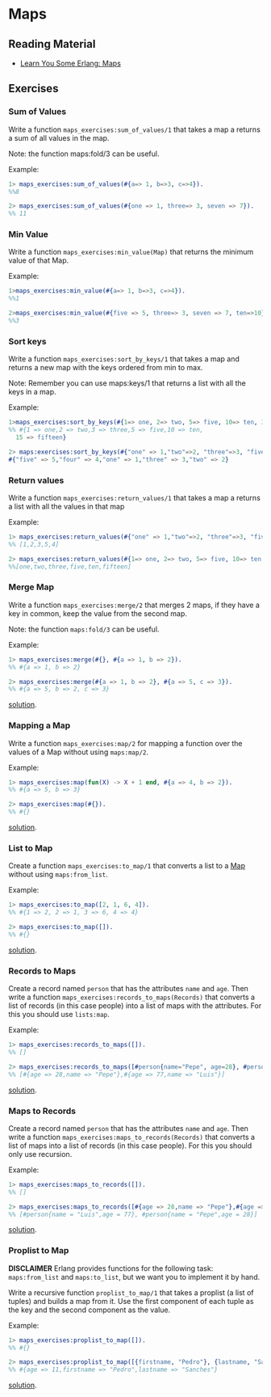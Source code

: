 # Maps

## Reading Material

- [Learn You Some Erlang: Maps](http://learnyousomeerlang.com/maps)

## Exercises

### Sum of Values

Write a function `maps_exercises:sum_of_values/1` that takes a map a returns a sum of all values in the map.

Note: the function maps:fold/3 can be useful.

Example:
``` erlang
1> maps_exercises:sum_of_values(#{a=> 1, b=>3, c=>4}).
%%8

2> maps_exercises:sum_of_values(#{one => 1, three=> 3, seven => 7}).
%% 11
```

### Min Value

Write a function `maps_exercises:min_value(Map)` that returns the minimum value of that Map.

Example:
```erlang
1>maps_exercises:min_value(#{a=> 1, b=>3, c=>4}).
%%1

2>maps_exercises:min_value(#{five => 5, three=> 3, seven => 7, ten=>10}).
%%3
```

### Sort keys

Write a function `maps_exercises:sort_by_keys/1` that takes a map and returns a new map with the keys ordered from min to max.

Note: Remember you can use maps:keys/1 that returns a list with all the keys in a map. 

Example:
``` erlang
1>maps_exercises:sort_by_keys(#{1=> one, 2=> two, 5=> five, 10=> ten, 3=> three, 15=> fifteen}).
%% #{1 => one,2 => two,3 => three,5 => five,10 => ten,
  15 => fifteen}

2> maps:exercises:sort_by_keys(#{"one" => 1,"two"=>2, "three"=>3, "five"=>5, "four"=>4}).
#{"five" => 5,"four" => 4,"one" => 1,"three" => 3,"two" => 2}

```

### Return values

Write a function `maps_exercises:return_values/1` that takes a map a returns a list with all the values in that map

Example:
``` erlang
1> maps_exercises:return_values(#{"one" => 1,"two"=>2, "three"=>3, "five"=>5, "four"=>4}).
%% [1,2,3,5,4]

2> maps_exercises:return_values(#{1=> one, 2=> two, 5=> five, 10=> ten, 3=> three, 15=> fifteen})
%%[one,two,three,five,ten,fifteen]

```

### Merge Map

Write a function `maps_exercises:merge/2` that merges 2 maps, if they have a key in common, keep the value from the second map.

Note: the function `maps:fold/3` can be useful.

Example:
``` erlang
1> maps_exercises:merge(#{}, #{a => 1, b => 2}).
%% #{a => 1, b => 2}

2> maps_exercises:merge(#{a => 1, b => 2}, #{a => 5, c => 3}).
%% #{a => 5, b => 2, c => 3}
```
[solution](src/solution/maps_exercises.erl#L6-L7).

### Mapping a Map

Write a function `maps_exercises:map/2` for mapping a function over the values of a Map without using `maps:map/2`.

Example:
``` erlang
1> maps_exercises:map(fun(X) -> X + 1 end, #{a => 4, b => 2}).
%% #{a => 5, b => 3}

2> maps_exercises:map(#{}).
%% #{}
```
[solution](src/solution/maps_exercises.erl#L10-L13).

### List to Map

Create a function `maps_exercises:to_map/1` that converts a list to a [Map](http://learnyousomeerlang.com/maps) without using `maps:from_list`.

Example:
``` erlang
1> maps_exercises:to_map([2, 1, 6, 4]).
%% #{1 => 2, 2 => 1, 3 => 6, 4 => 4}

2> maps_exercises:to_map([]).
%% #{}
```
[solution](src/solution/maps_exercises.erl#L16-L24).

### Records to Maps

Create a record named `person` that has the attributes `name` and `age`. Then write a function `maps_exercises:records_to_maps(Records)` that converts a list of records (in this case people) into a list of maps with the attributes. For this you should use `lists:map`.

Example:
```erlang
1> maps_exercises:records_to_maps([]).
%% []

2> maps_exercises:records_to_maps([#person{name="Pepe", age=28}, #person{name="Luis", age=77}]).
%% [#{age => 28,name => "Pepe"},#{age => 77,name => "Luis"}]
```

[solution](src/solution/maps_exercises.erl#L27-L30).

### Maps to Records

Create a record named `person` that has the attributes `name` and `age`. Then write a function `maps_exercises:maps_to_records(Records)` that converts a list of maps into a list of records (in this case people). For this you should only use recursion.

Example:
```erlang
1> maps_exercises:maps_to_records([]).
%% []

2> maps_exercises:maps_to_records([#{age => 28,name => "Pepe"},#{age => 77,name => "Luis"}]).
%% [#person{name = "Luis",age = 77}, #person{name = "Pepe",age = 28}]
```

[solution](src/solution/maps_exercises.erl#L33-L38).

### Proplist to Map

**DISCLAIMER** Erlang provides functions for the following task: `maps:from_list` and `maps:to_list`, but we want you to implement it by hand.

Write a recursive function `proplist_to_map/1` that takes a proplist (a list of tuples) and builds a map from it. Use the first component of each tuple as the key and the second component as the value.


Example:
```erlang
1> maps_exercises:proplist_to_map([]).
%% #{}

2> maps_exercises:proplist_to_map([{firstname, "Pedro"}, {lastname, "Sanches"}, {age, 11}]).
%% #{age => 11,firstname => "Pedro",lastname => "Sanches"}
```

[solution](src/solution/maps_exercises.erl#L41-L44).
